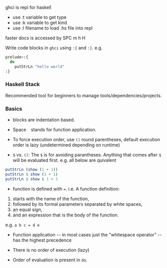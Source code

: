 

ghci is repl for haskell

* use :t variable to get type
* use :k variable to get kind
* use :l filename to load .hs file into repl

faster docs is accessed by SPC m h H

Write code blocks in `ghci` using `:{` and `:}`.
e.g.
```sh
prelude>:{
  do
    putStrLn "hello world"
:}
```


### Haskell Stack
Recommended tool for beginners to manage tools/dependencies/projects.

### Basics

* blocks are indentation based.
* Space ` ` stands for function application.
* To force execution order, use `()` round parentheses, default execution order is lazy (undetermined depending on runtime)

* `$` vs. `()`: The `$` is for avoiding parantheses. Anything that comes after `$` will be evaluated first.
e.g. all below are quivalent
```hs
putStrLn (show (1 + 1))
putStrLn $ show (1 + 1)
putStrLn $ show $ 1 + 1
```

* function is defined with `=`. i.e.
A function definition:
1. starts with the name of the function,
2. followed by its formal parameters separated by white spaces,
3. an equal sign,
4. and an expression that is the body of the function.

e.g. 
`a b c = d e`

* Function application -- in most cases just the "whitespace operator" --has the highest precedence

* There is no order of execution (lazy)

* Order of evaluation is present in `do`.

